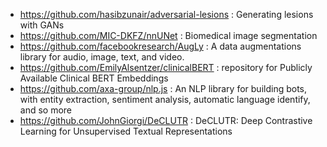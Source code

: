 - https://github.com/hasibzunair/adversarial-lesions : Generating lesions with GANs
- https://github.com/MIC-DKFZ/nnUNet : Biomedical image segmentation
- https://github.com/facebookresearch/AugLy : A data augmentations library for audio, image, text, and video.
- https://github.com/EmilyAlsentzer/clinicalBERT : repository for Publicly Available Clinical BERT Embeddings
- https://github.com/axa-group/nlp.js : An NLP library for building bots, with entity extraction, sentiment analysis, automatic language identify, and so more
- https://github.com/JohnGiorgi/DeCLUTR : DeCLUTR: Deep Contrastive Learning for Unsupervised Textual Representations
